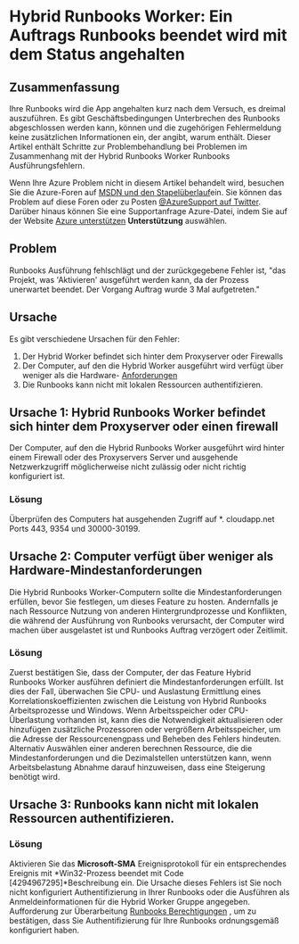 <properties
   pageTitle="Hybrid Runbooks Worker: Ein Auftrags Runbooks beendet wird mit dem Status angehalten | Microsoft Azure"
   description="Symptome Ursachen und Lösungen für Hybrid Runbooks Worker Auftrag Beendigung zurück."
   services="automation"
   documentationCenter=""
   authors="mgoedtel"
   manager="jwhit"
   editor="tysonn" />
<tags
   ms.service="automation"
   ms.devlang="na"
   ms.topic="article"
   ms.tgt_pltfrm="na"
   ms.workload="infrastructure-services"
   ms.date="08/17/2016"
   ms.author="magoedte" />

# <a name="hybrid-runbook-worker-a-runbook-job-terminates-with-a-status-of-suspended"></a>Hybrid Runbooks Worker: Ein Auftrags Runbooks beendet wird mit dem Status angehalten

## <a name="summary"></a>Zusammenfassung

Ihre Runbooks wird die App angehalten kurz nach dem Versuch, es dreimal auszuführen. Es gibt Geschäftsbedingungen Unterbrechen des Runbooks abgeschlossen werden kann, können und die zugehörigen Fehlermeldung keine zusätzlichen Informationen ein, der angibt, warum enthält. Dieser Artikel enthält Schritte zur Problembehandlung bei Problemen im Zusammenhang mit der Hybrid Runbooks Worker Runbooks Ausführungsfehlern.

Wenn Ihre Azure Problem nicht in diesem Artikel behandelt wird, besuchen Sie die Azure-Foren auf [MSDN und den Stapelüberlauf](https://azure.microsoft.com/support/forums/)ein. Sie können das Problem auf diese Foren oder zu Posten [ @AzureSupport auf Twitter](https://twitter.com/AzureSupport). Darüber hinaus können Sie eine Supportanfrage Azure-Datei, indem Sie auf der Website [Azure unterstützen](https://azure.microsoft.com/support/options/) **Unterstützung** auswählen.

## <a name="symptom"></a>Problem

Runbooks Ausführung fehlschlägt und der zurückgegebene Fehler ist, "das Projekt, was 'Aktivieren' ausgeführt werden kann, da der Prozess unerwartet beendet. Der Vorgang Auftrag wurde 3 Mal aufgetreten."


## <a name="cause"></a>Ursache

Es gibt verschiedene Ursachen für den Fehler: 

  1. Der Hybrid Worker befindet sich hinter dem Proxyserver oder Firewalls
  2. Der Computer, auf den die Hybrid Worker ausgeführt wird verfügt über weniger als die Hardware- [Anforderungen](automation-hybrid-runbook-worker.md#hybrid-runbook-worker-requirements) 
  3. Die Runbooks kann nicht mit lokalen Ressourcen authentifizieren.


## <a name="cause-1-hybrid-runbook-worker-is-behind-proxy-or-firewall"></a>Ursache 1: Hybrid Runbooks Worker befindet sich hinter dem Proxyserver oder einen firewall

Der Computer, auf den die Hybrid Runbooks Worker ausgeführt wird hinter einem Firewall oder des Proxyservers Server und ausgehende Netzwerkzugriff möglicherweise nicht zulässig oder nicht richtig konfiguriert ist.

### <a name="solution"></a>Lösung

Überprüfen des Computers hat ausgehenden Zugriff auf *. cloudapp.net Ports 443, 9354 und 30000-30199. 

## <a name="cause-2-computer-has-less-than-minimum-hardware-requirements"></a>Ursache 2: Computer verfügt über weniger als Hardware-Mindestanforderungen

Die Hybrid Runbooks Worker-Computern sollte die Mindestanforderungen erfüllen, bevor Sie festlegen, um dieses Feature zu hosten. Andernfalls je nach Ressource Nutzung von anderen Hintergrundprozesse und Konflikten, die während der Ausführung von Runbooks verursacht, der Computer wird machen über ausgelastet ist und Runbooks Auftrag verzögert oder Zeitlimit. 

### <a name="solution"></a>Lösung 

Zuerst bestätigen Sie, dass der Computer, der das Feature Hybrid Runbooks Worker ausführen definiert die Mindestanforderungen erfüllt.  Ist dies der Fall, überwachen Sie CPU- und Auslastung Ermittlung eines Korrelationskoeffizienten zwischen die Leistung von Hybrid Runbooks Arbeitsprozesse und Windows.  Wenn Arbeitsspeicher oder CPU-Überlastung vorhanden ist, kann dies die Notwendigkeit aktualisieren oder hinzufügen zusätzliche Prozessoren oder vergrößern Arbeitsspeicher, um die Adresse der Ressourcenengpass und Beheben des Fehlers hindeuten. Alternativ Auswählen einer anderen berechnen Ressource, die die Mindestanforderungen und die Dezimalstellen unterstützen kann, wenn Arbeitsbelastung Abnahme darauf hinzuweisen, dass eine Steigerung benötigt wird.         

## <a name="cause-3-runbooks-cannot-authenticate-with-local-resources"></a>Ursache 3: Runbooks kann nicht mit lokalen Ressourcen authentifizieren.

### <a name="solution"></a>Lösung

Aktivieren Sie das **Microsoft-SMA** Ereignisprotokoll für ein entsprechendes Ereignis mit *Win32-Prozess beendet mit Code [4294967295]*Beschreibung ein.  Die Ursache dieses Fehlers ist Sie noch nicht konfiguriert Authentifizierung in Ihrer Runbooks oder die Ausführen als Anmeldeinformationen für die Hybrid Worker Gruppe angegeben.  Aufforderung zur Überarbeitung [Runbooks Berechtigungen](automation-hybrid-runbook-worker.md#runbook-permissions) , um zu bestätigen, dass Sie Authentifizierung für Ihre Runbooks ordnungsgemäß konfiguriert haben.  


 

